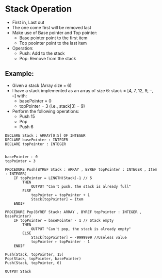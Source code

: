 # Stack Operation
- First in, Last out
- The one come first will be removed last
- Make use of Base pointer and Top pointer:
    - Base pointer point to the first item
    - Top poointer point to the last item
- Operation:
    - Push: Add to the stack
    - Pop: Remove from the stack

## Example:
- Given a stack (Array size = 6)
- I have a stack implemented as an array of size 6: stack = [4, 7, 12, 9, –, –] with:
    - basePointer = 0
    - topPointer = 3 (i.e., stack[3] = 9)
- Perform the following operations:
    - Push 15
    - Pop
    - Push 6

```
DECLARE Stack : ARRAY[0:5] OF INTEGER
DECLARE basePointer : INTEGER
DECLARE topPointer : INTEGER


basePointer ← 0
topPointer ← 3

PROCEDURE Push(BYREF Stack : ARRAY , BYREF topPointer : INTEGER , Item : INTEGER)
    IF topPointer = LENGTH(Stack)-1 // 5
        THEN
            OUTPUT "Can't push, the stack is already full"
        ELSE
            topPointer ← topPointer + 1
            Stack[topPointer] ← Item
    ENDIF

PROCEDURE Pop(BYREF Stack: ARRAY , BYREF topPointer : INTEGER , basePointer)
    IF topPointer = basePointer - 1 // Stack empty
        THEN
            OUTPUT "Can't pop, the stack is already empty"
        ELSE
            Stack[topPointer] ← -9999999 //Useless value
            topPointer ← topPointer - 1
    ENDIF

Push(Stack, topPointer, 15)
Pop(Stack, topPointer, basePointer)
Push(Stack, topPointer, 6)

OUTPUT Stack
```